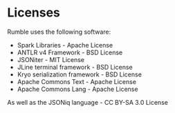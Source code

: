 # Licenses

Rumble uses the following software:

- Spark Libraries - Apache License
- ANTLR v4 Framework - BSD License
- JSONiter - MIT License
- JLine terminal framework - BSD License
- Kryo serialization framework - BSD License
- Apache Commons Text - Apache License
- Apache Commons Lang - Apache License

As well as the JSONiq language - CC BY-SA 3.0 License
